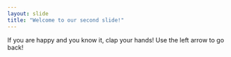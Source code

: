 ```yaml
---
layout: slide
title: "Welcome to our second slide!"
---
```

If you are happy and you know it, clap your hands!
Use the left arrow to go back!
